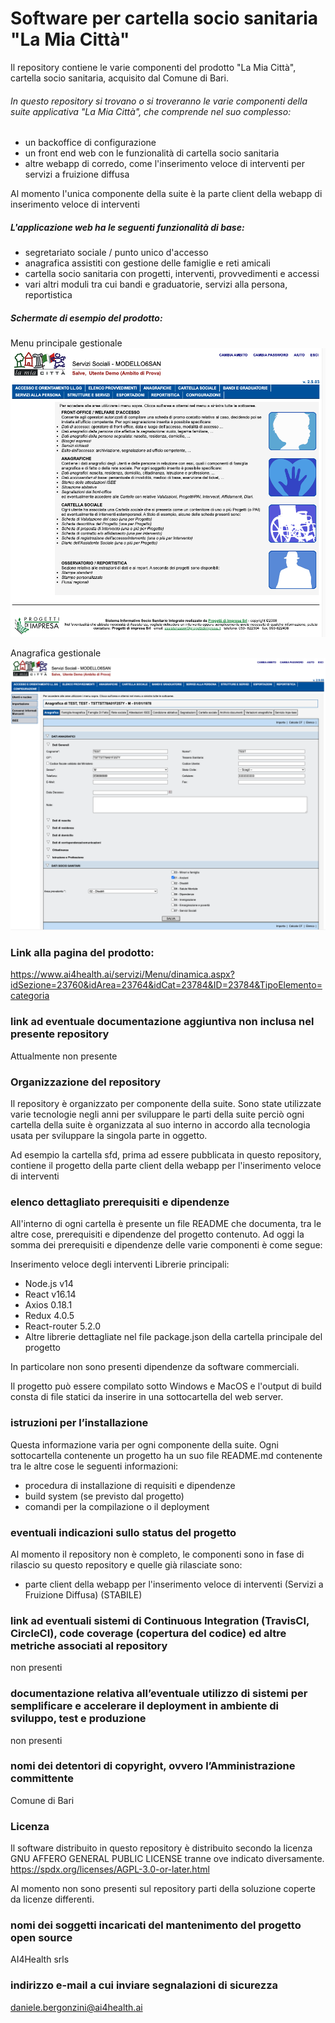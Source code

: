 # Software per cartella socio sanitaria "La Mia Città"
Il repository contiene le varie componenti del prodotto "La Mia Città", cartella socio sanitaria, acquisito dal Comune di Bari.

###### In questo repository si trovano o si troveranno le varie componenti della suite applicativa "La Mia Città", che comprende nel suo complesso:
- un backoffice di configurazione
- un front end web con le funzionalità di cartella socio sanitaria
- altre webapp di corredo, come l'inserimento veloce di interventi per servizi a fruizione diffusa

Al momento l'unica componente della suite è la parte client della webapp di inserimento veloce di interventi

##### L'applicazione web ha le seguenti funzionalità di base:
- segretariato sociale / punto unico d'accesso
- anagrafica assistiti con gestione delle famiglie e reti amicali
- cartella socio sanitaria con progetti, interventi, provvedimenti e accessi
- vari altri moduli tra cui bandi e graduatorie, servizi alla persona, reportistica

##### Schermate di esempio del prodotto:
Menu principale gestionale
![Menu principale gestionale](images/menu_gestionale.png)

Anagrafica gestionale
![Anagrafica gestionale](images/anagrafica.png)

### Link alla pagina del prodotto:
https://www.ai4health.ai/servizi/Menu/dinamica.aspx?idSezione=23760&idArea=23764&idCat=23784&ID=23784&TipoElemento=categoria

### link ad eventuale documentazione aggiuntiva non inclusa nel presente repository
Attualmente non presente

### Organizzazione del repository
Il repository è organizzato per componente della suite.
Sono state utilizzate varie tecnologie negli anni per sviluppare le parti della suite perciò ogni cartella della suite è organizzata al suo interno in accordo alla tecnologia usata per sviluppare la singola parte in oggetto.

Ad esempio la cartella sfd, prima ad essere pubblicata in questo repository, contiene il progetto della parte client della webapp per l'inserimento veloce di interventi

### elenco dettagliato prerequisiti e dipendenze
All'interno di ogni cartella è presente un file README che documenta, tra le altre cose, prerequisiti e dipendenze del progetto contenuto.
Ad oggi la somma dei prerequisiti e dipendenze delle varie componenti è come segue:

Inserimento veloce degli interventi
Librerie principali:
- Node.js v14
- React v16.14
- Axios 0.18.1
- Redux 4.0.5
- React-router 5.2.0
- Altre librerie dettagliate nel file package.json della cartella principale del progetto

In particolare non sono presenti dipendenze da software commerciali.

Il progetto può essere compilato sotto Windows e MacOS e l'output di build consta di file statici da inserire in una sottocartella del web server.

### istruzioni per l’installazione
Questa informazione varia per ogni componente della suite.
Ogni sottocartella contenente un progetto ha un suo file README.md contenente tra le altre cose le seguenti informazioni:

- procedura di installazione di requisiti e dipendenze
- build system (se previsto dal progetto)
- comandi per la compilazione o il deployment

### eventuali indicazioni sullo status del progetto
Al momento il repository non è completo, le componenti sono in fase di rilascio su questo repository e quelle già rilasciate sono:
- parte client della webapp per l'inserimento veloce di interventi (Servizi a Fruizione Diffusa) (STABILE)

### link ad eventuali sistemi di Continuous Integration (TravisCI, CircleCI), code coverage (copertura del codice) ed altre metriche associati al repository
non presenti

### documentazione relativa all’eventuale utilizzo di sistemi per semplificare e accelerare il deployment in ambiente di sviluppo, test e produzione
non presenti

### nomi dei detentori di copyright, ovvero l’Amministrazione committente

Comune di Bari

### Licenza
Il software distribuito in questo repository è distribuito secondo la licenza GNU AFFERO GENERAL PUBLIC LICENSE tranne ove indicato diversamente.
https://spdx.org/licenses/AGPL-3.0-or-later.html

Al momento non sono presenti sul repository parti della soluzione coperte da licenze differenti.

### nomi dei soggetti incaricati del mantenimento del progetto open source
AI4Health srls

### indirizzo e-mail a cui inviare segnalazioni di sicurezza
daniele.bergonzini@ai4health.ai
